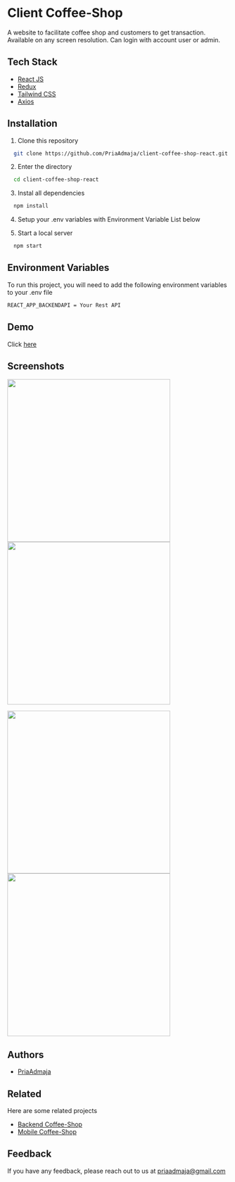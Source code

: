 
# Client Coffee-Shop

A website to facilitate coffee shop and customers to get transaction. Available on any screen resolution. Can login with account user or admin.

## Tech Stack

- [React JS](https://react.dev/)
- [Redux](https://redux.js.org/)
- [Tailwind CSS](https://tailwindcss.com/)
- [Axios](https://axios-http.com/)

## Installation

1. Clone this repository

```bash
  git clone https://github.com/PriaAdmaja/client-coffee-shop-react.git
```
2. Enter the directory
```bash
  cd client-coffee-shop-react
```
3. Instal all dependencies
```bash
  npm install
```
4. Setup your .env variables with Environment Variable List below

5. Start a local server
```bash
  npm start
```
## Environment Variables

To run this project, you will need to add the following environment variables to your .env file
```bash
REACT_APP_BACKENDAPI = Your Rest API
```

## Demo

Click [here](https://client-coffee-shop-react.vercel.app/)

## Screenshots

<p float="left">
  <img src="https://user-images.githubusercontent.com/109842306/240834687-cd588d34-2aee-4e0b-8644-ae40621feee8.PNG" width="370" />
  <img src="https://user-images.githubusercontent.com/109842306/240834952-39c459b6-2dcd-429b-a419-de503be962be.PNG" width="370" /> 
</p>

<p float="left">
  <img src="https://user-images.githubusercontent.com/109842306/240835287-0f4c525c-9cd5-49cd-a25f-f0f9fc013ff4.PNG" width="370" />
  <img src="https://user-images.githubusercontent.com/109842306/240835111-dc03162b-d0b4-48fd-87ba-6306e7175409.PNG" width="370" /> 
</p>


## Authors

- [PriaAdmaja](https://github.com/PriaAdmaja)

## Related

Here are some related projects

- [Backend Coffee-Shop](https://github.com/PriaAdmaja/backend-coffee_shop)
- [Mobile Coffee-Shop](https://github.com/PriaAdmaja/mobile-coffee-shop)

## Feedback

If you have any feedback, please reach out to us at priaadmaja@gmail.com


